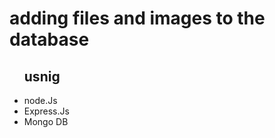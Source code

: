 <h1>adding files and images to the database </h1>
<ul><h2>usnig</h2>
  <li>node.Js</li>
  <li>Express.Js</li>
  <li>Mongo DB</li>
</ul>
